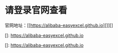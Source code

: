 # 请登录官网查看
官网地址：[[https://alibaba-easyexcel.github.io][]][]

[]: https://alibaba-easyexcel.github.io

[]: https://alibaba-easyexcel.github.io
